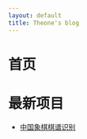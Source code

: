 ```yaml
---
layout: default
title: Theone's blog
---
```


# 首页



# 最新项目

- [中国象棋棋谱识别](posts/chinese-chess-recognition)

